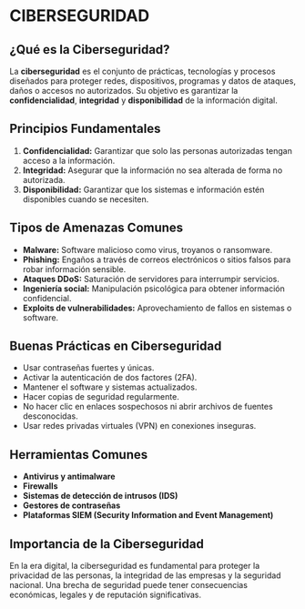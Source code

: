 # CIBERSEGURIDAD

## ¿Qué es la Ciberseguridad?

La **ciberseguridad** es el conjunto de prácticas, tecnologías y procesos diseñados para proteger redes, dispositivos, programas y datos de ataques, daños o accesos no autorizados. Su objetivo es garantizar la **confidencialidad**, **integridad** y **disponibilidad** de la información digital.

## Principios Fundamentales

1. **Confidencialidad:** Garantizar que solo las personas autorizadas tengan acceso a la información.
2. **Integridad:** Asegurar que la información no sea alterada de forma no autorizada.
3. **Disponibilidad:** Garantizar que los sistemas e información estén disponibles cuando se necesiten.

## Tipos de Amenazas Comunes

- **Malware:** Software malicioso como virus, troyanos o ransomware.
- **Phishing:** Engaños a través de correos electrónicos o sitios falsos para robar información sensible.
- **Ataques DDoS:** Saturación de servidores para interrumpir servicios.
- **Ingeniería social:** Manipulación psicológica para obtener información confidencial.
- **Exploits de vulnerabilidades:** Aprovechamiento de fallos en sistemas o software.

## Buenas Prácticas en Ciberseguridad

- Usar contraseñas fuertes y únicas.
- Activar la autenticación de dos factores (2FA).
- Mantener el software y sistemas actualizados.
- Hacer copias de seguridad regularmente.
- No hacer clic en enlaces sospechosos ni abrir archivos de fuentes desconocidas.
- Usar redes privadas virtuales (VPN) en conexiones inseguras.

## Herramientas Comunes

- **Antivirus y antimalware**
- **Firewalls**
- **Sistemas de detección de intrusos (IDS)**
- **Gestores de contraseñas**
- **Plataformas SIEM (Security Information and Event Management)**

## Importancia de la Ciberseguridad

En la era digital, la ciberseguridad es fundamental para proteger la privacidad de las personas, la integridad de las empresas y la seguridad nacional. Una brecha de seguridad puede tener consecuencias económicas, legales y de reputación significativas.
